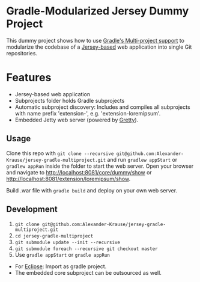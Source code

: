 # Gradle-Modularized Jersey Dummy Project

This dummy project shows how to use 
[Gradle's Multi-project support](https://docs.gradle.org/current/userguide/multi_project_builds.html) 
to modularize the codebase of a [Jersey-based](https://jersey.github.io/) web application into single Git repositories.

# Features
* Jersey-based web application
* Subprojects folder holds Gradle subprojects
* Automatic subproject discovery: Includes and compiles all subprojects with name prefix 'extension-', e.g. 'extension-loremipsum'.
* Embedded Jetty web server (powered by [Gretty]( https://github.com/akhikhl/gretty)).

## Usage

Clone this repo with `git clone --recursive git@github.com:Alexander-Krause/jersey-gradle-multiproject.git` and run `gradlew appStart` or `gradlew appRun` inside the folder to start the web server.
Open your browser and navigate to [http://localhost:8081/core/dummy/show](http://localhost:8081/core/dummy/show) 
or [http://localhost:8081/extension/loremipsum/show](http://localhost:8081/extension/loremipsum/show).

Build .war file with `gradle build` and deploy on your own web server.

## Development
1. `git clone git@github.com:Alexander-Krause/jersey-gradle-multiproject.git`
2. `cd jersey-gradle-multiproject`
3. `git submodule update --init --recursive`
4. `git submodule foreach --recursive git checkout master`
5. Use `gradle appStart` or `gradle appRun`

* For [Eclipse](https://www.eclipse.org): Import as gradle project.
* The embedded core subproject can be outsourced as well.
